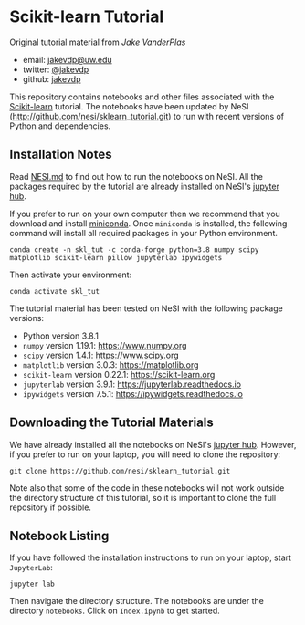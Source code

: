 # Scikit-learn Tutorial

Original tutorial material from *Jake VanderPlas*

- email: <jakevdp@uw.edu>
- twitter: [@jakevdp](https://twitter.com/jakevdp)
- github: [jakevdp](http://github.com/jakevdp)

This repository contains notebooks and other files associated with the
[Scikit-learn](http://scikit-learn.org) tutorial. The notebooks have been 
updated by NeSI (http://github.com/nesi/sklearn_tutorial.git) to run with recent
versions of Python and dependencies.


## Installation Notes

Read [NESI.md](NESI.md) to find out how to run the notebooks on NeSI.
All the packages required by the tutorial are already installed on NeSI's [jupyter hub](https://jupyter.nesi.org.nz/).

If you prefer to run on your own computer then we recommend that you download and install [miniconda](http://conda.pydata.org/miniconda.html).
Once `miniconda` is installed, the following command will install all required packages in your Python environment.
```
conda create -n skl_tut -c conda-forge python=3.8 numpy scipy matplotlib scikit-learn pillow jupyterlab ipywidgets
```
Then activate your environment:
```
conda activate skl_tut
```

The tutorial material has been tested on NeSI with the following package versions:
- Python version 3.8.1
- `numpy` version 1.19.1: https://www.numpy.org
- `scipy` version 1.4.1: https://www.scipy.org
- `matplotlib` version 3.0.3: https://matplotlib.org
- `scikit-learn` version 0.22.1: https://scikit-learn.org
- `jupyterlab` version 3.9.1: https://jupyterlab.readthedocs.io
- `ipywidgets` version 7.5.1: https://ipywidgets.readthedocs.io


## Downloading the Tutorial Materials

We have already installed all the notebooks on NeSI's [jupyter hub](https://jupyter.nesi.org.nz/). However,
if you prefer to run on your laptop, you will need to clone the repository:
```
git clone https://github.com/nesi/sklearn_tutorial.git
```

Note also that some of the code in these notebooks will not work outside the
directory structure of this tutorial, so it is important to clone the full
repository if possible.


## Notebook Listing

If you have followed the installation instructions to run on your laptop, start `JupyterLab`:
```
jupyter lab 
```
Then navigate the directory structure. The notebooks are under the directory `notebooks`.
Click on `Index.ipynb` to get started.
